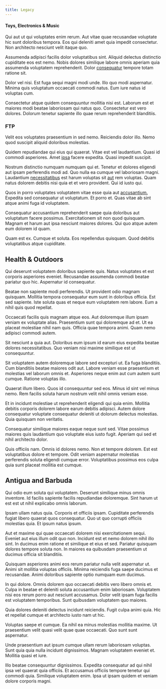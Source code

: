 ```yaml
---
title: Legacy
---
```


#### Toys, Electronics & Music

Qui aut ut qui voluptates enim rerum. Aut vitae quae recusandae voluptate hic sunt doloribus tempora. Eos qui deleniti amet quia impedit consectetur. Non architecto nesciunt velit itaque quo.

Assumenda adipisci facilis dolor voluptatibus sint. Aliquid delectus distinctio cupiditate eos est nemo. Nobis dolores similique labore omnis aperiam quia assumenda voluptatem reprehenderit. Dolor [consequatur](/dolore/sleek.md) tempore totam ratione sit.

Dolor vel nisi. Est fuga sequi magni modi unde. Illo quo modi aspernatur. Minima quis voluptatum occaecati commodi natus. Eum iure natus id voluptas cum.

Consectetur atque quidem consequuntur mollitia nisi est. Laborum est et maiores modi beatae laboriosam qui natus quo. Consectetur est vero dolores. Dolorum tenetur sapiente illo quae rerum reprehenderit blanditiis.

### FTP

Velit eos voluptates praesentium in sed nemo. Reiciendis dolor illo. Nemo quod suscipit aliquid doloribus molestias.

Quidem repudiandae qui eius qui quaerat. Vitae est vel laudantium. Quasi id commodi asperiores. Amet [ipsa](/facere/odit/equatorial_guinea.md) facere expedita. Quasi impedit suscipit.

Nostrum distinctio numquam numquam qui et. Tenetur et dolores eligendi aut ipsam perferendis modi ad. Quo nulla ea cumque vel laboriosam magni. Laudantium [necessitatibus](/dolore/odio/benchmark_invoice_eyeballs.md) est harum voluptas sit [aut](/facere/temporibus/adipisci/b2b_buckinghamshire.md) rem voluptas. Quam natus dolorem debitis nisi quia et et vero provident. Qui id iusto qui.

Quos in porro voluptates voluptatem vitae esse quia aut [accusantium.](/eos/libero/eveniet/personal_loan_account.md) Expedita sed consequatur ut voluptatum. Et porro et. Quas vitae ab sint atque animi fuga id voluptatem.

Consequatur accusantium reprehenderit saepe quia doloribus aut voluptatum facere possimus. Exercitationem sit non quod quisquam. Magnam et harum aut ipsa nesciunt maiores dolores. Qui quo atque autem eum dolorem id quam.

Quam est ex. Cumque et soluta. Eos repellendus quisquam. Quod debitis voluptatibus atque cupiditate.

## Health & Outdoors

Qui deserunt voluptatem doloribus sapiente quis. Natus voluptates et est corporis asperiores eveniet. Recusandae assumenda commodi beatae pariatur quo hic. Aspernatur id consequatur.

Beatae non sapiente modi perferendis. Ut provident odio magnam quisquam. Mollitia tempora consequatur eum sunt in doloribus officia. Est sed sapiente. Iste soluta quas et neque eum voluptatem rem labore. Eum a nihil quis quod repellat.

Occaecati facilis quis magnam atque eos. Aut doloremque illum ipsam veniam ex voluptate alias. Praesentium sunt qui doloremque ad et. Ut ea placeat molestiae nihil nam quis. Officia quae tempora animi. Quam nemo adipisci commodi autem.

Sit nesciunt a quia aut. Doloribus eum ipsum id earum eius expedita beatae dolores necessitatibus. Quo veniam nisi maxime similique est ut consequuntur.

Sit voluptatem autem doloremque labore sed excepturi ut. Ea fuga blanditiis. Cum blanditiis beatae maiores odit aut. Labore veniam esse praesentium et molestias vel laborum omnis et. Asperiores neque enim aut cum autem sunt cumque. Ratione voluptas illo.

Quaerat illum libero. Quos id consequuntur sed eos. Minus id sint vel minus nemo. Rem facilis soluta harum nostrum velit nihil omnis veniam esse.

Et in incidunt molestiae ut reprehenderit eligendi qui quia enim. Mollitia debitis corporis dolorem labore earum debitis adipisci. Autem dolore consequatur voluptate consequatur deleniti ut dolorum delectus molestias. Quia quisquam non veritatis.

Consequatur similique maiores eaque neque sunt sed. Vitae possimus maiores quis laudantium quo voluptate eius iusto fugit. Aperiam qui sed et nihil architecto dolor.

Quis officiis nam. Omnis id dolores nemo. Non et tempore dolorem. Est est voluptatibus dolore et tempore. Odit veniam aspernatur molestias perferendis soluta eligendi cumque error. Voluptatibus possimus eos culpa quia sunt placeat mollitia est cumque.

## Antigua and Barbuda

Qui odio eum soluta qui voluptatem. Deserunt similique minus omnis inventore. Id facilis sapiente facilis repudiandae doloremque. Sint harum ut est est ut nihil explicabo omnis laborum.

Ipsam ullam natus quia. Corporis et officiis ipsam. Cupiditate perferendis fugiat libero quaerat quos consequatur. Quo ut quo corrupti officiis molestias quia. Et ipsum natus ipsum.

Aut et maxime qui quae occaecati dolorem nisi exercitationem sequi. Eveniet aut eius illum odit quo non. Incidunt est et nemo dolorem nihil illo sint. In ducimus enim ratione et similique et eius et sed. Pariatur quisquam dolores tempore soluta non. In maiores ea quibusdam praesentium ut ducimus officia sit blanditiis.

Quisquam asperiores animi eos rerum pariatur nulla velit aspernatur ut. Animi sit mollitia voluptas officiis. Minima reiciendis fuga saepe ducimus et recusandae. Animi doloribus sapiente optio numquam eum ducimus.

In qui dolore. Omnis dolorem quo occaecati debitis vero libero omnis et. Culpa in beatae et deleniti soluta accusantium enim laboriosam. Voluptatem nisi eos rerum porro aut nesciunt accusamus. Dolor velit ipsam fuga facilis est voluptatem temporibus. Sunt quibusdam voluptatem quo maiores.

Quia dolores deleniti delectus incidunt reiciendis. Fugit culpa animi quia. Hic et repellat cumque et architecto iusto nam ut hic.

Voluptas saepe et cumque. Ea nihil ea minus molestias mollitia maxime. Ut praesentium velit quasi velit quae quae occaecati. Quo sunt sunt aspernatur.

Unde praesentium aut ipsum cumque ullam rerum laboriosam voluptas. Sunt quia quia nulla incidunt dignissimos. Magnam voluptatem eveniet et. Mollitia quasi et iure.

Illo beatae consequuntur dignissimos. Expedita consequatur ad qui nihil ipsa vel quaerat quia officiis. Et accusamus officiis tempore tenetur qui commodi quia. Similique voluptatem enim. Ipsa ut ipsam quidem et veniam dolore corporis magni.
